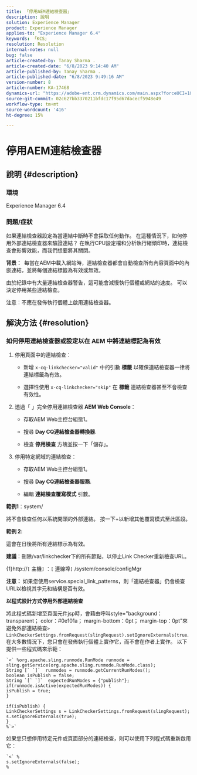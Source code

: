 ```yaml
---
title: 「停用AEM連結檢查器」
description: 說明
solution: Experience Manager
product: Experience Manager
applies-to: "Experience Manager 6.4"
keywords: 「KCS」
resolution: Resolution
internal-notes: null
bug: false
article-created-by: Tanay Sharma .
article-created-date: "6/8/2023 9:14:40 AM"
article-published-by: Tanay Sharma .
article-published-date: "6/8/2023 9:49:16 AM"
version-number: 8
article-number: KA-17468
dynamics-url: "https://adobe-ent.crm.dynamics.com/main.aspx?forceUCI=1&pagetype=entityrecord&etn=knowledgearticle&id=f6afb8e1-dc05-ee11-8f6e-6045bd006b3d"
source-git-commit: 02c627bb3370211bfdc17f95d67dacecf5948e49
workflow-type: tm+mt
source-wordcount: '416'
ht-degree: 15%

---
```


# 停用AEM連結檢查器

## 說明 {#description}


### <b>環境</b>

Experience Manager 6.4



### <b>問題/症狀</b>

如果連結檢查器設定為當連結中斷時不會採取任何動作。 在這種情況下，如何停用外部連結檢查器來驗證連結？ 在執行CPU設定檔和分析執行緒傾印時，連結檢查會影響效能，而我們想要將其關閉。

<b>背景： </b> 每當在AEM中載入網站時，連結檢查器都會自動檢查所有內容頁面中的內嵌連結，並將每個連結標籤為有效或無效。

由於紀錄中有大量連結檢查器警告，這可能會減慢執行個體或網站的速度。  可以決定停用某些連結檢查。

注意：不應在發佈執行個體上啟用連結檢查器。


## 解決方法 {#resolution}


### 如何停用連結檢查器或設定以在 AEM 中將連結標記為有效

1. 停用頁面中的連結檢查：

   - 新增 `x-cq-linkchecker="valid"` 中的引數 <b>標籤</b> 以確保連結檢查器一律將連結標籤為有效。


   - 選擇性使用 `x-cq-linkchecker="skip"` 在 <b>標籤</b> 連結檢查器甚至不會檢查有效性。
2. 透過「 」完全停用連結檢查器 <b>AEM Web Console</b>：
   - 存取AEM Web主控台組態1。


   - 搜尋 <b>Day CQ連結檢查器轉換器</b>.


   - 檢查 <b>停用檢查</b> 方塊並按一下「儲存」。
3. 停用特定網域的連結檢查：
   - 存取AEM Web主控台組態1。


   - 搜尋 <b>Day CQ連結檢查器服務</b>.


   - 編輯 <b>連結檢查覆寫模式</b> 引數。


<b>範例1</b>：system/

將不會檢查任何以系統開頭的外部連結。 按一下+以新增其他覆寫模式至此區段。

<b>範例 2</b>:

這會在日後將所有連結標示為有效。

<b>建議</b>：刪除/var/linkchecker下的所有節點，以停止Link Checker重新檢查URL。

{1}http://`[` 主機`]` ：`[` 連線埠`]` /system/console/configMgr

<b>注意： </b>如果您使用service.special_link_patterns，則「連結檢查器」仍會檢查URL以檢視其字元和結構是否有效。

<b>以程式設計方式停用外部連結檢查</b>

將此程式碼新增至頁面元件jsp時，會藉由呼叫style=&quot;background：transparent； color：#0e101a； margin-bottom：0pt； margin-top：0pt&quot;來避免外部連結檢查`>` `LinkCheckerSettings.fromRequest(slingRequest).setIgnoreExternals(true`. 在大多數情況下，您只會在發佈執行個體上實作它，而不會在作者上實作。 以下提供一些程式碼來示範：




```
`<` %org.apache.sling.runmode.RunMode runmode = sling.getService(org.apache.sling.runmode.RunMode.class);
String`[` `]`  runmodes = runmode.getCurrentRunModes();
boolean isPublish = false;
String `[` `]`  expectedRunModes = {"publish"};
if(runmode.isActive(expectedRunModes)) {
isPublish = true;
}

if(isPublish) {
LinkCheckerSettings s = LinkCheckerSettings.fromRequest(slingRequest);
s.setIgnoreExternals(true);
}
%`>`
```




如果您只想停用特定元件或頁面部分的連結檢查，則可以使用下列程式碼重新啟用它：


```
`<` %
s.setIgnoreExternals(false);
%
```

